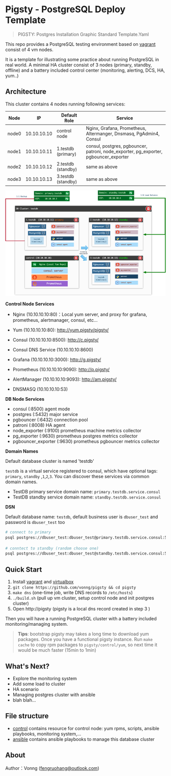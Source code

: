 # Pigsty - PostgreSQL Deploy Template

> PIGSTY: Postgres Installation Graphic Standard Template.Yaml

This repo provides a PostgreSQL testing environment based on [vagrant](https://vagrantup.com/) consist of 4 vm nodes.

It is a template for illustrating some practice about running PostgreSQL in real world. A minimal HA cluster consist of 3 nodes (primary, standby, offline) and a battery included control center (monitoring, alerting, DCS, HA, yum..)



## Architecture

This cluster contains 4 nodes running following services:

| Node  | IP          | Default Role       | Service                                                      |
| ----- | ----------- | ------------------ | ------------------------------------------------------------ |
| node0 | 10.10.10.10 | control node       | Nginx, Grafana, Prometheus, Altermanger, Dnsmasq, PgAdmin4, Consul |
| node1 | 10.10.10.11 | 1.testdb (primary) | consul, postgres, pgbouncer, patroni, node_exporter, pg_exporter, pgbouncer_exporter |
| node2 | 10.10.10.12 | 2.testdb (standby) | same as above                                                |
| node3 | 10.10.10.13 | 3.testdb (standby) | same as above                                                |



![](doc/img/architecture.png)

**Control Node Services** 

* Nginx (10.10.10.10:80)：Local yum server, and proxy for grafana, prometheus, alertmanager, consul, etc...
* Yum (10.10.10.10:80): http://yum.pigsty/pigsty/
* Consul (10.10.10.10:8500): http://c.pigsty/
* Consul DNS Service (10.10.10.10:8600)
* Grafana (10.10.10.10:3000): http://g.pigsty/
* Prometheus (10.10.10.10:9090): http://p.pigsty/
* AlertManager (10.10.10.10:9093): http://am.pigsty/

* DNSMASQ (10.10.10.10:53)

**DB Node Services**

* consul (:8500) agent mode
* postgres (:5432) major service
*  pgbouncer (:6432) connection pool
* patroni (:8008) HA agent
* node_exporter (:9100) prometheus machine metrics collector 
* pg_exporter (:9630) prometheus postgres metrics collector
* pgbouncer_exporter (:9630) prometheus pgbouncer metrics collector

**Domain Names**

Default database cluster is named 'testdb'

`testdb` is a virtual service registered to consul, which have optional tags: `primary`, `standby` ,`1`,`2`,`3`. You can discover these services via common domain names. 

* TestDB primary service domain name: `primary.testdb.service.consul`
* TestDB standby service domain name: `standby.testdb.service.consul` 

**DSN**

Default database name: `testdb`, default business user is `dbuser_test` and password is `dbuser_test` too

```bash
# connect to primary
psql postgres://dbuser_test:dbuser_test@primary.testdb.service.consul:5432/testdb

# conntect to standby (random choose one)
psql postgres://dbuser_test:dbuser_test@standby.testdb.service.consul:5432/testdb
```







## Quick Start

1. Install [vagrant](https://vagrantup.com/) and [virtualbox](https://www.virtualbox.org/)
2. `git clone https://github.com/vonng/pigsty && cd pigsty`
3. `make dns` (one-time job, write DNS records to `/etc/hosts`)
4. `./build.sh` (pull up vm cluster, setup control node and init postgres cluster)
5. Open http://pigsty  (pigsty is a local dns record created in step 3 )

Then you will have a running PostgreSQL cluster with a battery included monitoring/managing system.

> **Tips**: bootstrap pigsty may takes a long time to download yum packages. Once you have a functional pigsty instance. Run `make cache` to copy rpm packages to `pigsty/control/yum`, so next time it would be much faster (15min to 1min)



## What's Next?

* Explore the monitoring system
* Add some load to cluster
* HA scenario
* Managing postgres cluster with ansible
* blah blah...



## File structure

* [control](control/) contains resource for control node: yum rpms, scripts, ansible playbooks, monitoring system,...
* [ansible](ansible/) contains ansible playbooks to manage this database cluster





## About

Author：Vonng ([fengruohang@outlook.com](mailto:fengruohang@outlook.com))
